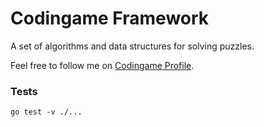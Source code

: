 # Codingame Framework

A set of algorithms and data structures for solving puzzles.

Feel free to follow me on [Codingame Profile](https://www.codingame.com/profile/9dd9f9f38412d78eaf21718bf6e87ca0626964).

### Tests

```shell
go test -v ./...
```
